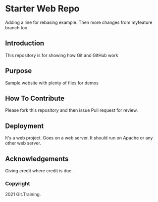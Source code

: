 # Starter Web Repo

Adding a line for rebasing example. Then more changes from myfeature branch too.

## Introduction

This repository is for showing how Git and GitHub work

## Purpose

Sample website with plenty of files for demos

## How To Contribute

Please fork this repository and then issue Pull request for review.

## Deployment

It's a web project. Goes on a web server.
It should run on Apache or any other web server.

## Acknowledgements

Giving credit where credit is due.

### Copyright

2021 Git.Training.
